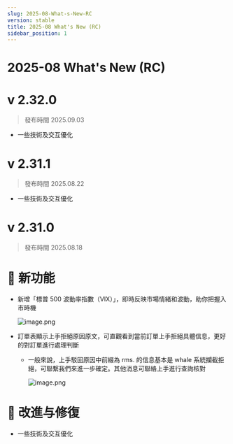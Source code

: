 ```yaml
---
slug: 2025-08-What-s-New-RC
version: stable
title: 2025-08 What's New (RC)
sidebar_position: 1
---
```



# 2025-08 What's New (RC)


# v 2.32.0

> 發布時間   2025.09.03
- 一些技術及交互優化

# v 2.31.1

> 發布時間   2025.08.22
- 一些技術及交互優化

# v 2.31.0

> 發布時間   2025.08.18

# 🎉 新功能

- 新增「標普 500 波動率指數（VIX）」，即時反映市場情緒和波動，助你把握入市時機

    ![image.png](/assets/6c5a64150318cf10754cb69b0c129861.png)

- 訂單表顯示上手拒絕原因原文，可直觀看到當前訂單上手拒絕具體信息，更好的對訂單進行處理判斷
    - 一般來說，上手駁回原因中前綴為 rms. 的信息基本是 whale 系統攔截拒絕，可聯繫我們來進一步確定。其他消息可聯絡上手進行查詢核對

        ![image.png](/assets/a17fd9a384899d68b4f8ef8e3d5dfb7e.png)


# 📌 改進与修復

- 一些技術及交互優化
